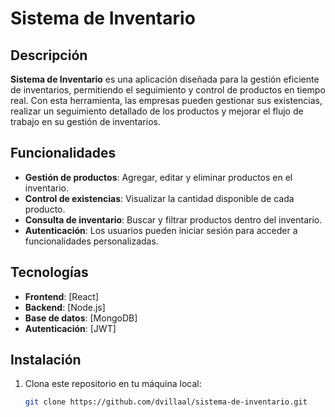 # Sistema de Inventario

## Descripción

**Sistema de Inventario** es una aplicación diseñada para la gestión eficiente de inventarios, permitiendo el seguimiento y control de productos en tiempo real. Con esta herramienta, las empresas pueden gestionar sus existencias, realizar un seguimiento detallado de los productos y mejorar el flujo de trabajo en su gestión de inventarios.

## Funcionalidades

- **Gestión de productos**: Agregar, editar y eliminar productos en el inventario.
- **Control de existencias**: Visualizar la cantidad disponible de cada producto.
- **Consulta de inventario**: Buscar y filtrar productos dentro del inventario.
- **Autenticación**: Los usuarios pueden iniciar sesión para acceder a funcionalidades personalizadas.

## Tecnologías

- **Frontend**: [React]
- **Backend**: [Node.js]
- **Base de datos**: [MongoDB]
- **Autenticación**: [JWT]

## Instalación

1. Clona este repositorio en tu máquina local:
   ```bash
   git clone https://github.com/dvillaal/sistema-de-inventario.git
